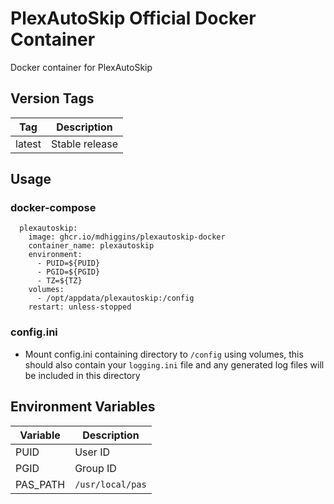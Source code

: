 # PlexAutoSkip Official Docker Container

 Docker container for PlexAutoSkip

## Version Tags

|Tag|Description|
|---|---|
|latest|Stable release|

## Usage

### docker-compose
```
  plexautoskip:
    image: ghcr.io/mdhiggins/plexautoskip-docker
    container_name: plexautoskip
    environment:
      - PUID=${PUID}
      - PGID=${PGID}
      - TZ=${TZ}
    volumes:
      - /opt/appdata/plexautoskip:/config
    restart: unless-stopped
```

### config.ini
- Mount config.ini containing directory to `/config` using volumes, this should also contain your `logging.ini` file and any generated log files will be included in this directory

## Environment Variables
|Variable|Description|
|---|---|
|PUID|User ID|
|PGID|Group ID|
|PAS_PATH|`/usr/local/pas`|
